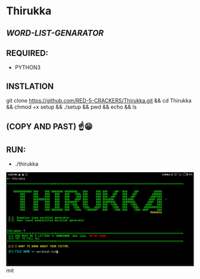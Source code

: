 # Thirukka

## *WORD-LIST-GENARATOR*

## REQUIRED:
* PYTHON3

## INSTLATION

git clone https://github.com/RED-5-CRACKERS/Thirukka.git && cd Thirukka && chmod +x setup && ./setup && pwd && echo && ls
## (COPY AND PAST) ☝️😁




## RUN:
* ./thirukka

<img src=".thirukka.jpg" />
mit
